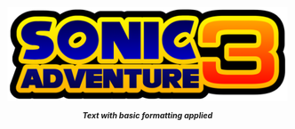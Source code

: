 ![Sonic](https://github.com/SonicFangame/SonicFangame.github.io/blob/main/Sonic%20Adventure%203%20(1).png)

***<p style="text-align:center;">Text with basic formatting applied</p>***
